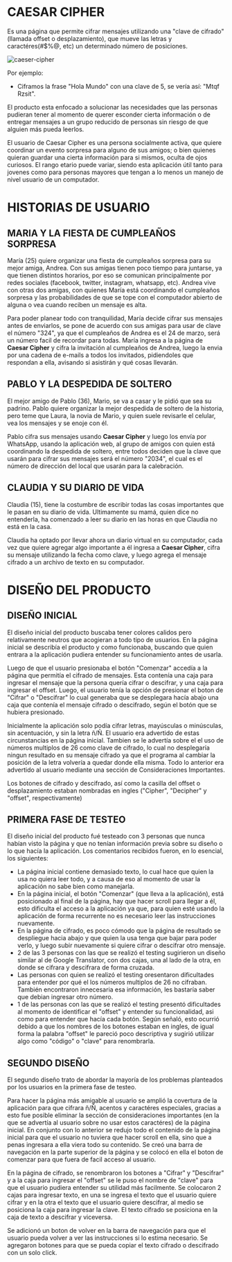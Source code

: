 # CAESAR CIPHER

Es una página que permite cifrar mensajes utilizando una "clave de cifrado" (llamada offset o desplazamiento), que mueve las letras y caractéres(#$%@, etc) un determinado número de posiciones.

![caeser-cipher](https://upload.wikimedia.org/wikipedia/commons/thumb/2/2b/Caesar3.svg/2000px-Caesar3.svg.png)

Por ejemplo:

- Ciframos la frase "Hola Mundo" con una clave de 5, se vería así: "Mtqf Rzsit".

El producto esta enfocado a solucionar las necesidades que las personas pudieran tener al momento de querer esconder cierta información o de entregar mensajes a un grupo reducido de personas sin riesgo de que alguien más pueda leerlos.

El usuario de Caesar Cipher es una persona socialmente activa, que quiere coordinar un evento sorpresa para alguno de sus amigos; o bien quienes quieran guardar una cierta información para si mismos, oculta de ojos curiosos. El rango etario puede variar, siendo esta aplicación útil tanto para jovenes como para personas mayores que tengan a lo menos un manejo de nivel usuario de un computador.

# HISTORIAS DE USUARIO

## MARIA Y LA FIESTA DE CUMPLEAÑOS SORPRESA
María (25) quiere organizar una fiesta de cumpleaños sorpresa para su mejor amiga, Andrea. Con sus amigas tienen poco tiempo para juntarse, ya que tienen distintos horarios, por eso se comunican principalmente por redes sociales (facebook, twitter, instagram, whatsapp, etc). Andrea vive con otras dos amigas, con quienes María está coordinando el cumpleaños sorpresa y las probabilidades de que se tope con el computador abierto de alguna o vea cuando reciben un mensaje es alta.

Para poder planear todo con tranquilidad, María decide cifrar sus mensajes antes de enviarlos, se pone de acuerdo con sus amigas para usar de clave el número "324", ya que el cumpleaños de Andrea es el 24 de marzo, será un número facil de recordar para todas. María ingresa a la página de **Caesar Cipher** y cifra la invitación al cumpleaños de Andrea, luego la envia por una cadena de e-mails a todos los invitados, pidiendoles que respondan a ella, avisando si asistirán y qué cosas llevarán.

## PABLO Y LA DESPEDIDA DE SOLTERO
El mejor amigo de Pablo (36), Mario, se va a casar y le pidió que sea su padrino. Pablo quiere organizar la mejor despedida de soltero de la historia, pero teme que Laura, la novia de Mario, y quien suele revisarle el celular, vea los mensajes y se enoje con él.

Pablo cifra sus mensajes usando **Caesar Cipher** y luego los envía por WhatsApp, usando la aplicación web, al grupo de amigos con quien está coordinando la despedida de soltero, entre todos deciden que la clave que usarán para cifrar sus mensajes será el número "2034", el cual es el número de dirección del local que usarán para la calebración.

## CLAUDIA Y SU DIARIO DE VIDA
Claudia (15), tiene la costumbre de escribir todas las cosas importantes que le pasan en su diario de vida. Ultimamente su mamá, quien dice no entenderla, ha comenzado a leer su diario en las horas en que Claudia no está en la casa.

Claudia ha optado por llevar ahora un diario virtual en su computador, cada vez que quiere agregar algo importante a él ingresa a **Caesar Cipher**, cifra su mensaje utilizando la fecha como clave, y luego agrega el mensaje cifrado a un archivo de texto en su computador.

# DISEÑO DEL PRODUCTO

## DISEÑO INICIAL

El diseño inicial del producto buscaba tener colores calidos pero relativamente neutros que acogieran a todo tipo de usuarios. En la página inicial se describía el producto y como funcionaba, buscando que quien entrara a la aplicación pudiera entender su funcionamiento antes de usarla.

Luego de que el usuario presionaba el botón "Comenzar" accedía a la página que permitía el cifrado de mensajes. Esta contenía una caja para ingresar el mensaje que la persona quería cifrar o descifrar, y una caja para ingresar el offset. Luego, el usuario tenía la opción de presionar el boton de "Cifrar" o "Descifrar" lo cual generaba que se desplegara hacía abajo una caja que contenía el mensaje cifrado o descifrado, según el botón que se hubiera presionado.

Inicialmente la aplicación solo podía cifrar letras, mayúsculas o minúsculas, sin acentuación, y sin la letra ñ/Ñ. El usuario era advertido de estas circunstancias en la página inicial. Tambien se le advertía sobre el el uso de números multiplos de 26 como clave de cifrado, lo cual no desplegaría ningun resultado en su mensaje cifrado ya que el programa al cambiar la posición de la letra volvería a quedar donde ella misma. Todo lo anterior era advertido al usuario mediante una sección de Consideraciones Importantes.

Los botones de cifrado y descifrado, así como la casilla del offset o desplazamiento estaban nombradas en ingles ("Cipher", "Decipher" y "offset", respectivamente)

## PRIMERA FASE DE TESTEO 

El diseño inicial del producto fué testeado con 3 personas que nunca habían visto la página y que no tenían información previa sobre su diseño o lo que hacía la aplicación. Los comentarios recibidos fueron, en lo esencial, los siguientes:

- La página inicial contiene demasiado texto, lo cual hace que quien la usa no quiera leer todo, y a causa de eso al momento de usar la aplicación no sabe bien como manejarla.
- En la página inicial, el botón "Comenzar" (que lleva a la aplicación), está posicionado al final de la página, hay que hacer scroll para llegar a él, esto dificulta el acceso a la aplicación ya que, para quien esté usando la aplicación de forma recurrente no es necesario leer las instrucciones nuevamente.
- En la página de cifrado, es poco cómodo que la página de resultado se despliegue hacia abajo y que quien la usa tenga que bajar para poder verlo, y luego subir nuevamente si quiere cifrar o descifrar otro mensaje.
- 2 de las 3 personas con las que se realizó el testing sugirieron un diseño similar al de Google Translator, con dos cajas, una al lado de la otra, en donde se cifrara y descifrara de forma cruzada.
- Las personas con quien se realizó el testing oresentaron dificultades para entender por qué el los números multiplos de 26 no cifraban. También encontraron innecesaria esa información, les bastaría saber que debian ingresar otro número.
- 1 de las personas con las que se realizó el testing presentó dificultades al momento de identificar el "offset" y entender su funcionalidad, asi como para entender que hacía cada botón. Según señaló, esto ocurrió debido a que los nombres de los botones estaban en ingles, de igual forma la palabra "offset" le pareció poco descriptiva y sugirió utilizar algo como "código" o "clave" para renombrarla.


## SEGUNDO DISEÑO

El segundo diseño trato de abordar la mayoría de los problemas planteados por los usuarios en la primera fase de testeo.

Para hacer la página más amigable al usuario se amplió la covertura de la aplicación para que cifrara ñ/Ñ, acentos y caractéres especiales, gracias a esto fue posible eliminar la sección de consideraciones importantes (en la que se advertía al usuario sobre no usar estos caractéres) de la página inicial. En conjunto con lo anterior se redujo todo el contenido de la página inicial para que el usuario no tuviera que hacer scroll en ella, sino que a penas ingresara a ella viera todo su contenido. Se creó una barra de navegación en la parte superior de la página y se colocó en ella el boton de comenzar para que fuera de facil acceso al usuario.

En la página de cifrado, se renombraron los botones a "Cifrar" y "Descifrar" y a la caja para ingresar el "offset" se le puso el nombre de "clave" para que el usuario pudiera entender su utilidad más facilmente. Se colocaron 2 cajas para ingresar texto, en una se ingresa el texto que el usuario quiere cifrar y en la otra el texto que el usuario quiere descifrar, al medio se posiciona la caja para ingresar la clave. El texto cifrado se posiciona en la caja de texto a descifrar y viceversa.

Se adicionó un boton de volver en la barra de navegación para que el usuario pueda volver a ver las instrucciones si lo estima necesario. Se agregaron botones para que se pueda copiar el texto cifrado o descifrado con un solo click.